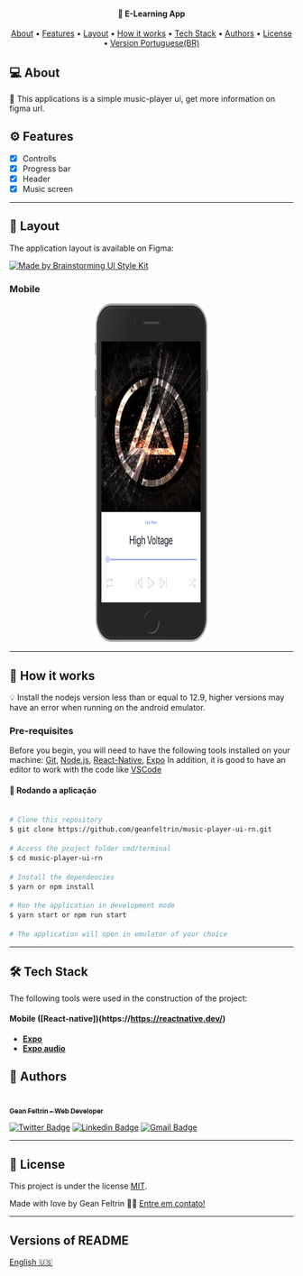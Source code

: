 <h4 align="center">
	📱 E-Learning App
</h4>

<p align="center">
 <a href="#-about">About</a> •
 <a href="#features">Features</a> •
 <a href="#-layout">Layout</a> •
 <a href="#-how-it-works">How it works</a> •
 <a href="#-tech-stack">Tech Stack</a> •
 <a href="#author">Authors</a> •
 <a href="#-license">License</a> •
 <a href="#versions-of-readme">Version Portuguese(BR)</a>
</p>

## 💻 About

📱 This applications is a simple music-player ui, get more information on figma url.

## ⚙️ Features

- [x] Controlls
- [x] Progress bar
- [x] Header
- [x] Music screen

---

## 🎨 Layout

The application layout is available on Figma:

<a href="https://www.figma.com/file/8xQ3f7Wq4kFbsgnQMQfqs5/00---Brainstorming-UI-Style-Guide-V1-(Copy)?node-id=0%3A5792">
  <img alt="Made by Brainstorming UI Style Kit" src="https://img.shields.io/badge/Acessar%20Layout%20-Figma-%2304D361">
</a>

### Mobile

<p align="center">
  <img alt="music-ui" title="#Music-ui" src="./assets/app.png" width="200px" height="600px"/> 
</p>

---

## 🚀 How it works

💡
Install the nodejs version less than or equal to 12.9, higher versions may have an error when running on the android emulator.

### Pre-requisites

Before you begin, you will need to have the following tools installed on your machine:
[Git](https://git-scm.com), [Node.js](https://nodejs.org/en/), [React-Native](https://https://reactnative.dev/), [Expo](https://expo.io/)
In addition, it is good to have an editor to work with the code like [VSCode](https://code.visualstudio.com/)

#### 🧭 Rodando a aplicação

```bash

# Clone this repository
$ git clone https://github.com/geanfeltrin/music-player-ui-rn.git

# Access the project folder cmd/terminal
$ cd music-player-ui-rn

# Install the dependencies
$ yarn or npm install

# Run the application in development mode
$ yarn start or npm run start

# The application will open in emulator of your choice

```

---

## 🛠 Tech Stack

The following tools were used in the construction of the project:

#### **Mobile** ([React-native])(https://https://reactnative.dev/)

- **[Expo](https://expo.io/)**
- **[Expo audio](https://docs.expo.io/versions/latest/sdk/audio/)**

## 🦸 Authors

<a href="https://github.com/geanfeltrin">
 <img style="border-radius: 50%;" src="https://avatars2.githubusercontent.com/u/32302438?s=460&u=16efbd85b761114e0effe20244bddd2d19f230f8&v=4" width="100px;" alt=""/>
 <br />
  <sub>
    <b>Gean Feltrin - Web Developer</b>
  </sub>
</a>
 <br />

[![Twitter Badge](https://img.shields.io/badge/-@Geanfeltrin1-1ca0f1?style=flat-square&labelColor=1ca0f1&logo=twitter&logoColor=white&link=https://twitter.com/tgmarinho)](https://twitter.com/Geanfeltrin1) [![Linkedin Badge](https://img.shields.io/badge/-Gean-blue?style=flat-square&logo=Linkedin&logoColor=white&link=https://www.linkedin.com/in/geanfeltrin/)](https://www.linkedin.com/in/geanfeltrin/)
[![Gmail Badge](https://img.shields.io/badge/-geanfeltrin75@gmail.com-c14438?style=flat-square&logo=Gmail&logoColor=white&link=mailto:geanfeltrin75@gmail.com)](mailto:geanfeltrin75@gmail.com)

---

## 📝 License

This project is under the license [MIT](./LICENSE).

Made with love by Gean Feltrin 👋🏽 [Entre em contato!](https://www.linkedin.com/in/geanfeltrin/)

---

## Versions of README

[English 🇺🇸](./README.md)
